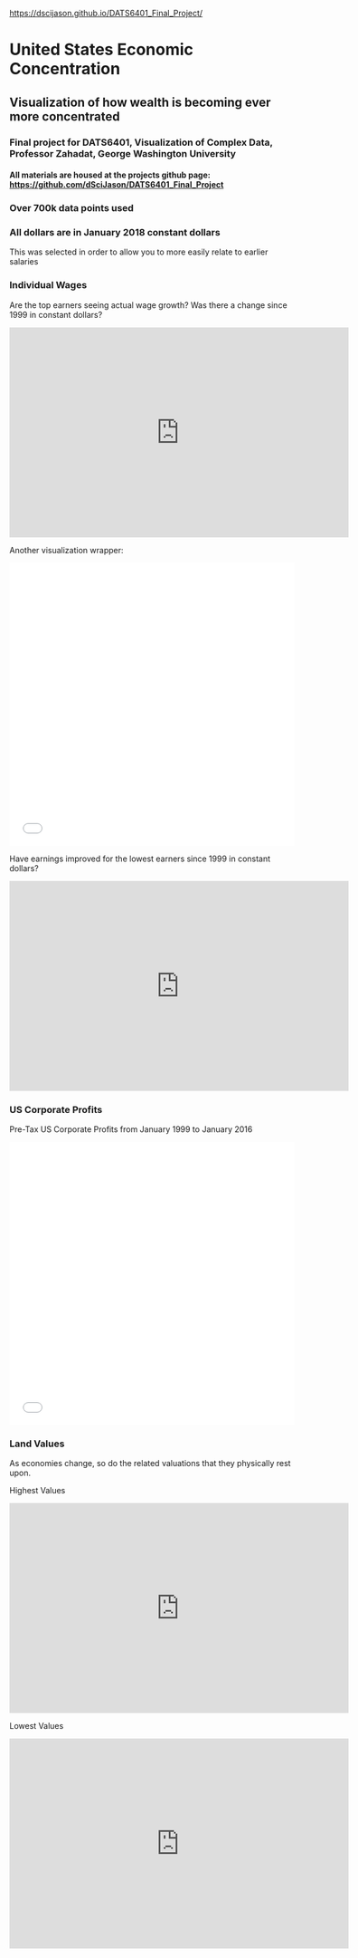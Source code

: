 https://dscijason.github.io/DATS6401_Final_Project/

# United States Economic Concentration
## Visualization of how wealth is becoming ever more concentrated

### Final project for DATS6401, Visualization of Complex Data, Professor Zahadat, George Washington University
#### All materials are housed at the projects github page: https://github.com/dSciJason/DATS6401_Final_Project

### Over 700k data points used 

### All dollars are in January 2018 constant dollars
This was selected in order to allow you to more easily relate to earlier salaries


### Individual Wages

Are the top earners seeing actual wage growth? Was there a change since 1999 in constant dollars?

<iframe width="600" height="371" seamless frameborder="0" scrolling="no" src="https://docs.google.com/spreadsheets/d/e/2PACX-1vTGVzCU3aHkVlADbhDV7ljET4qPMQTqBghaNzHPSfsu34UeZh9HbPkDTUoRVKt14l6d6xnFtqBN2PJq/pubchart?oid=1196850580&amp;format=interactive"></iframe>



Another visualization wrapper:

<iframe id="datawrapper-chart-94M2e" src="//datawrapper.dwcdn.net/94M2e/2/" scrolling="no" frameborder="0" style="width: 0; min-width: 100% !important;" height="500"></iframe><script type="text/javascript">if("undefined"==typeof window.datawrapper)window.datawrapper={};window.datawrapper["94M2e"]={},window.datawrapper["94M2e"].embedDeltas={"100":385,"200":360,"300":335,"400":335,"500":335,"700":335,"800":335,"900":335,"1000":335},window.datawrapper["94M2e"].iframe=document.getElementById("datawrapper-chart-94M2e"),window.datawrapper["94M2e"].iframe.style.height=window.datawrapper["94M2e"].embedDeltas[Math.min(1e3,Math.max(100*Math.floor(window.datawrapper["94M2e"].iframe.offsetWidth/100),100))]+"px",window.addEventListener("message",function(a){if("undefined"!=typeof a.data["datawrapper-height"])for(var b in a.data["datawrapper-height"])if("94M2e"==b)window.datawrapper["94M2e"].iframe.style.height=a.data["datawrapper-height"][b]+"px"});</script>



Have earnings improved for the lowest earners since 1999 in constant dollars?

 <iframe width="600" height="371" seamless frameborder="0" scrolling="no" src="https://docs.google.com/spreadsheets/d/e/2PACX-1vT2aEkP7ylnodFH3oJ2NtPvdroF62QcDQcNgDkMbiPw8ArV4wSd6b65vEFoY9T8oFUSIRMW6K2mDwij/pubchart?oid=835263126&amp;format=interactive"></iframe>




### US Corporate Profits

Pre-Tax US Corporate Profits from January 1999 to January 2016

<iframe id="datawrapper-chart-BjZVk" src="//datawrapper.dwcdn.net/BjZVk/2/" scrolling="no" frameborder="0" style="width: 0; min-width: 100% !important;" height="500"></iframe><script type="text/javascript">if("undefined"==typeof window.datawrapper)window.datawrapper={};window.datawrapper["BjZVk"]={},window.datawrapper["BjZVk"].embedDeltas={"100":650,"200":575,"300":525,"400":525,"500":525,"700":500,"800":500,"900":500,"1000":500},window.datawrapper["BjZVk"].iframe=document.getElementById("datawrapper-chart-BjZVk"),window.datawrapper["BjZVk"].iframe.style.height=window.datawrapper["BjZVk"].embedDeltas[Math.min(1e3,Math.max(100*Math.floor(window.datawrapper["BjZVk"].iframe.offsetWidth/100),100))]+"px",window.addEventListener("message",function(a){if("undefined"!=typeof a.data["datawrapper-height"])for(var b in a.data[“datawrapper-height"])if("BjZVk"==b)window.datawrapper["BjZVk"].iframe.style.height=a.data["datawrapper-height"][b]+"px"});</script>






### Land Values

As economies change, so do the related valuations that they physically rest upon.

Highest Values

<iframe width="600" height="371" seamless frameborder="0" scrolling="no" src="https://docs.google.com/spreadsheets/d/e/2PACX-1vQcRrd6O_2lomzwvZIg9qALNe9TjhXwMyv_PMt8-8FN6ZskGGQEAyIiR8Ry6VwwAASKS6-XWdTSBNlg/pubchart?oid=1041152948&amp;format=interactive"></iframe>

Lowest Values

<iframe width="600" height="371" seamless frameborder="0" scrolling="no" src="https://docs.google.com/spreadsheets/d/e/2PACX-1vQcRrd6O_2lomzwvZIg9qALNe9TjhXwMyv_PMt8-8FN6ZskGGQEAyIiR8Ry6VwwAASKS6-XWdTSBNlg/pubchart?oid=192767159&amp;format=interactive"></iframe>
